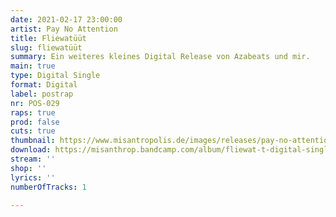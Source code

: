 ```yaml
---
date: 2021-02-17 23:00:00
artist: Pay No Attention
title: Fliewatüüt
slug: fliewatüüt
summary: Ein weiteres kleines Digital Release von Azabeats und mir.
main: true
type: Digital Single
format: Digital
label: postrap
nr: POS-029
raps: true
prod: false
cuts: true
thumbnail: https://www.misantropolis.de/images/releases/pay-no-attention-fliewatuut.jpg
download: https://misanthrop.bandcamp.com/album/fliewat-t-digital-single
stream: ''
shop: ''
lyrics: ''
numberOfTracks: 1

---
```



